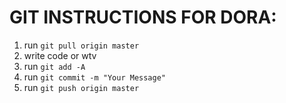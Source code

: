 # GIT INSTRUCTIONS FOR DORA:
1. run `git pull origin master`
2. write code or wtv
3. run `git add -A`
4. run `git commit -m "Your Message"`
5. run `git push origin master`